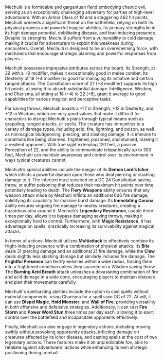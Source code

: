 Mechuiti is a formidable and gargantuan fiend embodying chaotic evil, serving as an exceptionally challenging adversary for parties of high-level adventurers. With an Armor Class of 19 and a staggering 462 hit points, Mechuiti presents a significant threat on the battlefield, relying on both its physical prowess and powerful magical abilities. Its primary strengths lie in its high damage potential, debilitating disease, and fear-inducing presence. Despite its strengths, Mechuiti suffers from a vulnerability to cold damage, making it crucial for adventurers to exploit this weakness during encounters. Overall, Mechuiti is designed to be an overwhelming force, with mechanics that encourage strategic planning and powerful responses from players.

Mechuiti possesses impressive attributes across the board. Its Strength, at 29 with a +9 modifier, makes it exceptionally good in melee combat. Its Dexterity of 19 (+4 modifier) is good for managing its initiative and certain ranged attacks. The Constitution score of 27 (+8 modifier) supports its high hit points, allowing it to absorb substantial damage. Intelligence, Wisdom, and Charisma, all sitting at 18 (+4) to 22 (+6), grant it average to good capabilities for various magical and perceptive tasks.

For saving throws, Mechuiti boasts a +17 in Strength, +12 in Dexterity, and +12 in Wisdom, which are very good values that make it difficult for characters to disrupt Mechuiti's plans through typical means such as grappling, ranged attacks, or spells. The creature has immunities to a variety of damage types, including acid, fire, lightning, and poison, as well as nonmagical bludgeoning, piercing, and slashing damage. It is immune to conditions like being charmed, frightened, poisoned, and stunned, making it a resilient opponent. With true sight extending 120 feet, a passive Perception of 22, and the ability to communicate telepathically up to 300 feet, Mechuiti can maintain awareness and control over its environment in ways typical creatures cannot.

Mechuiti’s special abilities include the danger of its **Demon Lord’s Ichor**, which inflicts a powerful disease upon those who deal piercing or slashing damage to it. The infected must succeed on a DC 24 Constitution saving throw, or suffer poisoning that reduces their maximum hit points over time, potentially leading to death. The **Fiery Weapons** ability ensures that any weapon attack made by Mechuiti inflicts an additional 6d6 fire damage, solidifying its capability for massive burst damage. Its **Immolating Corona** ability ensures ongoing fire damage to nearby creatures, creating a hazardous area around it. Mechuiti's **Legendary Resistance**, usable three times per day, allows it to bypass damaging saving throws, making it exceptionally hard to control. Furthermore, with **Magic Resistance**, it has advantage on spells, drastically increasing its survivability against magical attacks. 

In terms of actions, Mechuiti utilizes **Multiattack** to effectively combine its fright-inducing presence with a combination of physical attacks. Its **Bite** deals 31 piercing damage and an additional 21 fire damage, while the **Claw** deals slightly less slashing damage but similarly includes fire damage. The **Frightful Presence** can terrify enemies within a wide radius, forcing them into a frightened condition unless they succeed on a Wisdom saving throw. The **Burning Acid Breath** attack unleashes a devastating combination of fire and acid damage in a wide cone, encouraging players to maintain distance and plan their movements carefully. 

Mechuiti's spellcasting abilities include the option to cast spells without material components, using Charisma for a spell save DC of 22. At will, it can use **Dispel Magic**, **Hold Monster**, and **Wall of Fire**, providing versatility in both offensive and defensive strategies. Additionally, it can cast **Fire Storm** and **Power Word Stun** three times per day each, allowing it to exert control over the battlefield and incapacitate opponents effectively.

Finally, Mechuiti can also engage in legendary actions, including moving swiftly without provoking opportunity attacks, inflicting damage on creatures affected by its ichor disease, and casting spells at the cost of two legendary actions. These features make it an unpredictable foe, able to retaliate against adventurers' actions while enhancing its own strategic positioning during combat.